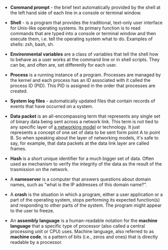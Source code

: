 * **Command prompt** - the brief text automatically provided by the shell at the left hand side of each line in a console or terminal window.

* **Shell** - is a program that provides the traditional, text-only user interface for Unix-like operating systems. Its primary function is to read commands that are typed into a console or terminal window and then execute them, i.e. tell the operating system what to do. Examples of shells: zsh, bash, sh.

* **Environmental variables** are a class of variables that tell the shell how to behave as a user works at the command line or in shell scripts. They can be, and often are, set differently for each user.

* **Process** is a running instance of a program. Processes are managed by the kernel and each process has an ID associated with it called the process ID (PID). This PID is assigned in the order that processes are created.

* **System log files** - automatically updated files that contain records of events that have occurred on a system.

* **Data packet** is an all-encompassing term that represents any single set of binary data being sent across a network link. This term is not tied to any specific layer of [a networking model](networking-modes.md) or technology. It just represents a concept of one set of data to be sent form point A to point B. So when speaking about the layer of networking models, it's safe to say, for example, that data packets at the data link layer are called frames.

* **Hash** is a short unique identifier for a much bigger set of data. Often used as mechanism to verify the integrity of the data as the result of the trasmission on the network.

* A **nameserver** is a computer that answers questions about domain names, such as "what is the IP addresses of this domain name?".

* A **crash** is the situation in which a program, either a user application or a part of the operating system, stops performing its expected function(s) and responding to other parts of the system. The program might appear to the user to freeze.

* An **assembly language** is a human-readable notation for the **machine language** that a specific type of processor (also called a central processing unit or CPU) uses. Machine language, also referred to as **machine code**, is a pattern of bits (i.e., zeros and ones) that is directly readable by a processor.
